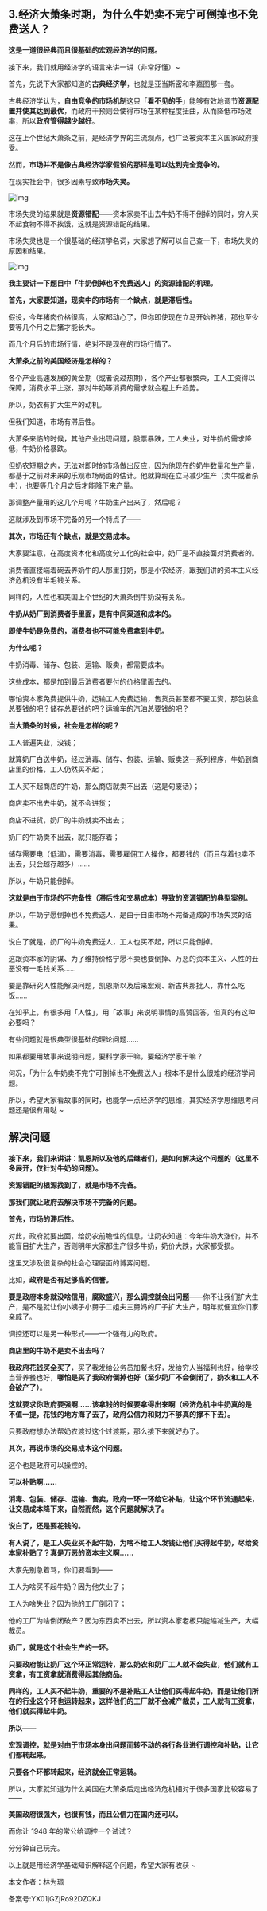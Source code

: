 ## 3.经济大萧条时期，为什么牛奶卖不完宁可倒掉也不免费送人？
**这是一道很经典而且很基础的宏观经济学的问题。**


接下来，我们就用经济学的语言来讲一讲（非常好懂）~


首先，先说下大家都知道的**古典经济学**，也就是亚当斯密和李嘉图那一套。


古典经济学认为，**自由竞争的市场机制**这只「**看不见的手**」能够有效地调节**资源配置并使其达到最优**，而政府干预则会使得市场在某种程度扭曲，从而降低市场效率，所以**政府管得越少越好**。


这在上个世纪大萧条之前，是经济学界的主流观点，也广泛被资本主义国家政府接受。


然而，**市场并不是像古典经济学家假设的那样是可以达到完全竞争的。**


在现实社会中，很多因素导致**市场失灵。**


![img](https://pic1.zhimg.com/v2-1cd81afb7910cab20147d9e62702a400.webp)

市场失灵的结果就是**资源错配**——资本家卖不出去牛奶不得不倒掉的同时，穷人买不起食物不得不挨饿，这就是资源错配的结果。


市场失灵也是一个很基础的经济学名词，大家想了解可以自己查一下，市场失灵的原因和结果。


![img](https://pic3.zhimg.com/v2-74cda749b426bc448a35ce464a3b48b1.webp)

**我主要讲一下题目中「牛奶倒掉也不免费送人」的资源错配的机理。**


**首先，大家要知道，现实中的市场有一个缺点，就是滞后性。**


假设，今年猪肉价格很高，大家都动心了，但你即使现在立马开始养猪，那也至少要等几个月之后猪才能长大。


而几个月后的市场行情，绝对不是现在的市场行情了。


**大萧条之前的美国经济是怎样的？**


各个产业高速发展的黄金期（或者说过热期），各个产业都很繁荣，工人工资得以保障，消费水平上涨，那对牛奶等消费的需求就会程上升趋势。


所以，奶农有扩大生产的动机。


但我们知道，市场有滞后性。


大萧条来临的时候，其他产业出现问题，股票暴跌，工人失业，对牛奶的需求降低，牛奶价格暴跌。


但奶农短期之内，无法对即时的市场做出反应，因为他现在的奶牛数量和生产量，都基于之前对未来的乐观市场局面的估计。他就算现在立马减少生产（卖牛或者杀牛），也要等几个月之后才能降下来产量。


那调整产量用的这几个月呢？牛奶生产出来了，然后呢？


这就涉及到市场不完备的另一个特点了——


**其次，市场还有个缺点，就是交易成本。**


大家要注意，在高度资本化和高度分工化的社会中，奶厂是不直接面对消费者的。


消费者直接端着碗去养奶牛的人那里打奶，那是小农经济，跟我们讲的资本主义经济危机没有半毛钱关系。


同样的，人性也和美国上个世纪的大萧条倒牛奶没有关系。


**牛奶从奶厂到消费者手里面，是有中间渠道和成本的。**


**即使牛奶是免费的，消费者也不可能免费拿到牛奶。**


**为什么呢？**


牛奶消毒、储存、包装、运输、贩卖，都需要成本。


这些成本，都是加到最后消费者要付的价格里面去的。


哪怕资本家免费提供牛奶，运输工人免费运输，售货员甚至都不要工资，那包装盒总要钱的吧？储存总要钱的吧？运输车的汽油总要钱的吧？


**当大萧条的时候，社会是怎样的呢？**


工人普遍失业，没钱；


就算奶厂白送牛奶，经过消毒、储存、包装、运输、贩卖这一系列程序，牛奶到商店里的价格，工人仍然买不起；


工人买不起商店的牛奶，那么商店就卖不出去（这是句废话）；


商店卖不出去牛奶，就不会进货；


商店不进货，奶厂的牛奶就卖不出去；


奶厂的牛奶卖不出去，就只能存着；


储存需要电（低温），需要消毒，需要雇佣工人操作，都要钱的（而且存着也卖不出去，只会越存越多）……


所以，牛奶只能倒掉。


**这就是由于市场的不完备性（滞后性和交易成本）导致的资源错配的典型案例。**


所以，牛奶宁愿倒掉也不免费送人，是由于自由市场不完备造成的市场失灵的结果。


说白了就是，奶厂的牛奶免费送人，工人也买不起，所以只能倒掉。


这跟资本家的阴谋、为了维持价格宁愿不卖也要倒掉、万恶的资本主义、人性的丑恶没有一毛钱关系……


要是靠研究人性能解决问题，凯恩斯以及后来宏观、新古典那批人，靠什么吃饭……


在知乎上，有很多用「人性」，用「故事」来说明事情的高赞回答，但真的有这种必要吗？


有些问题就是很典型很基础的理论问题……


如果都要用故事来说明问题，要科学家干嘛，要经济学家干嘛？


何况，「为什么牛奶卖不完宁可倒掉也不免费送人」根本不是什么很难的经济学问题。


所以，希望大家看故事的同时，也能学一点经济学的思维，其实经济学思维思考问题还是很有用哒 ~


解决问题
----


**接下来，我们来讲讲：凯恩斯以及他的后继者们，是如何解决这个问题的（这里不多展开，仅针对牛奶的问题）。**


**资源错配的根源找到了，就是市场不完备。**


**那我们就让政府去解决市场不完备的问题。**


**首先，市场的滞后性。**


对此，政府就要出面，给奶农前瞻性的信息，让奶农知道：今年牛奶大涨价，并不能盲目扩大生产，否则明年大家都生产很多牛奶，奶价大跌，大家都受损。


这里又涉及很复杂的社会心理层面的博弈问题。


比如，**政府是否有足够高的信誉。**


**要是政府本身就没啥信用，腐败盛兴，那么调控就会出问题**——你不让我们扩大生产，是不是就让你小姨子小舅子二姐夫三舅妈的厂子扩大生产，明年就便宜你们家亲戚了。


调控还可以是另一种形式——一个强有力的政府。


**商店里的牛奶不是卖不出去吗？**


**我政府花钱买全买了**，买了我发给公务员加餐也好，发给穷人当福利也好，给学校当营养餐也好，**哪怕是买了我政府倒掉也好（至少奶厂不会倒闭了，奶农和工人不会破产了）**。


**这就要求你政府要强啊……该拿钱的时候要拿得出来啊（经济危机中牛奶真的是不值一提，花钱的地方海了去了，政府公信力和财力不够真的撑不下去）。**


只要政府想办法帮奶农渡过这个过渡期，那么接下来就好办了。


**其次，再说市场的交易成本这个问题。**


这个也是政府可以操控的。


**可以补贴啊……**


**消毒、包装、储存、运输、售卖，政府一环一环给它补贴，让这个环节流通起来，让交易成本降下来，自然而然，这个问题就解决了。**


**说白了，还是要花钱的。**


**有人说了，是工人失业买不起牛奶，为啥不给工人发钱让他们买得起牛奶，尽给资本家补贴了？真是万恶的资本主义啊……**


大家先别急着骂，你们要看到——


工人为啥买不起牛奶？因为他失业了；


工人为啥失业？因为他的工厂倒闭了；


他的工厂为啥倒闭破产？因为东西卖不出去，所以资本家老板只能缩减生产，大幅裁员。


**奶厂，就是这个社会生产的一环。**


**只要政府能让奶厂这个环正常运转，那么奶农和奶厂工人就不会失业，他们就有工资拿，有工资拿就消费得起其他商品。**


**同样的，工人买不起牛奶，重要的不是补贴工人让他们买得起牛奶，而是让他们所在的行业这个环也运转起来，这样他们的工厂就不会减产裁员，工人就有工资拿，他们就买得起牛奶。**


**所以——**


**宏观调控，就是对由于市场本身出问题而转不动的各行各业进行调控和补贴，让它们都转起来。**


**只要各个环都转起来，经济就会正常运转。**


所以，大家就知道为什么美国在大萧条后走出经济危机相对于很多国家比较容易了——


**美国政府很强大，也很有钱，而且公信力在国内还可以。**


而你让 1948 年的常公给调控一个试试？


分分钟自己玩完。


以上就是用经济学基础知识解释这个问题，希望大家有收获 ~


  



本文作者：林为珮


备案号:YX01jGZjRo92DZQKJ

